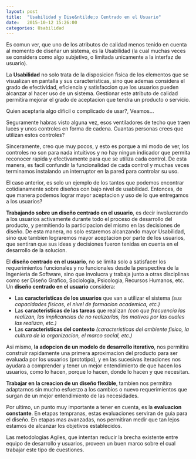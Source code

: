 ```yaml
---
layout: post
title:  "Usabilidad y Dise&ntilde;o Centrado en el Usuario"
date:   2015-10-12 15:26:00
categories: Usabilidad
---
```


Es comun ver, que uno de los atributos de calidad menos tenido en cuenta al momento de dise&ntilde;ar un sistema, es la Usabilidad (la cual muchas veces se considera como algo subjetivo, o limitada unicamente a la interfaz de usuario). 

La __Usabilidad__ no solo trata de la disposicion fisica de los elementos que se visualizan en pantalla y sus caracteristicas, sino que ademas considera el grado de efectividad, eficiencia y satisfaccion que los usuarios pueden alcanzar al hacer uso de un sistema. Gestionar este atributo de calidad permitira mejorar el grado de aceptacion que tendra un producto o servicio. 

Quien aceptaria algo dificil o complicado de usar?, Veamos...

Seguramente habras visto alguna vez, esos ventiladores de techo que traen luces y unos controles en forma de cadena. Cuantas personas crees que utilizan estos controles?

Sinceramente, creo que muy pocos, y esto es porque a mi modo de ver, los controles no son para nada intuitivos y no hay ningun indicador que permita reconocer rapida y efectivamente para que se utiliza cada control. De esta manera, es facil confundir la funcionalidad de cada control y muchas veces terminamos instalando un interruptor en la pared para controlar su uso. 

El caso anterior, es solo un ejemplo de los tantos que podemos encontrar cotidianamente sobre dise&ntilde;os con bajo nivel de usabilidad. Entonces, de que manera podemos lograr mayor aceptacion y uso de lo que entregamos a los usuarios?

__Trabajando sobre un dise&ntilde;o centrado en el usuario__, es decir involucrando a los usuarios activamente durante todo el proceso de desarrollo del producto, y permitiendo la participacion del mismo en las decisiones de dise&ntilde;o. De esta manera, no solo estaremos alcanzando mayor Usabilidad, sino que tambien lograremos mayor aceptacion por parte de los usuarios, que sentiran que sus ideas y decisiones fueron tenidas en cuenta en el desarrollo de la solucion.

El __dise&ntilde;o centrado en el usuario__, no se limita solo a satisfacer los requerimientos funcionales y no funcionales desde la perspectiva de la Ingenieria de Software, sino que involucra y trabaja junto a otras disciplinas como ser Dise&ntilde;o Grafico, Sociologia, Psicologia, Recursos Humanos, etc.
Un __dise&ntilde;o centrado en el usuario__ considera:


* Las __caracteristicas de los usuarios__ que van a utilizar el sistema *(sus capacidades fisicas, el nivel de formacion academica, etc.)*			
* Las __caracteristicas de las tareas__ que realizan *(con que frecuencia las realizan, las implicancias de no realizarlas, los motivos por las cuales las realizan, etc.)*
* Las __caracteristicas del contexto__ *(caracteristicas del ambiente fisico, la cultura de la organizacion, el marco social, etc.)*



Asi mismo, __la adopcion de un modelo de desarrollo iterativo__, nos permitira construir rapidamente una primera aproximacion del producto para ser evaluada por los usuarios (prototipo), y en las sucesivas iteraciones nos ayudara a comprender y tener un mejor entendimiento de que hacen los usuarios, como lo hacen, porque lo hacen, donde lo hacen y que necesitan.

__Trabajar en la creacion de un dise&ntilde;o flexible__, tambien nos permitira adaptarnos sin mucho esfuerzo a los cambios o nuevo requerimientos que surgan de un mejor entendimiento de las necesidades.

Por ultimo, un punto muy importante a tener en cuenta, es la __evaluacion constante__. En etapas tempranas, estas evaluaciones serviran de guia para el dise&ntilde;o. En etapas mas avanzadas, nos permitiran medir que tan lejos estamos de alcanzar los objetivos establecidos.

Las metodologias Agiles, que intentan reducir la brecha existente entre equipo de desarrollo y usuarios, proveen un buen marco sobre el cual trabajar este tipo de cuestiones.

